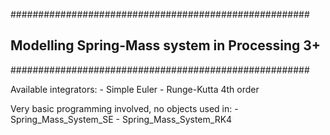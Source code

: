 ######################################################
##   Modelling Spring-Mass system in Processing 3+  ## 
######################################################

Available integrators:  - Simple Euler
			- Runge-Kutta 4th order

Very basic programming involved, no objects used in:
		- Spring_Mass_System_SE
		- Spring_Mass_System_RK4


